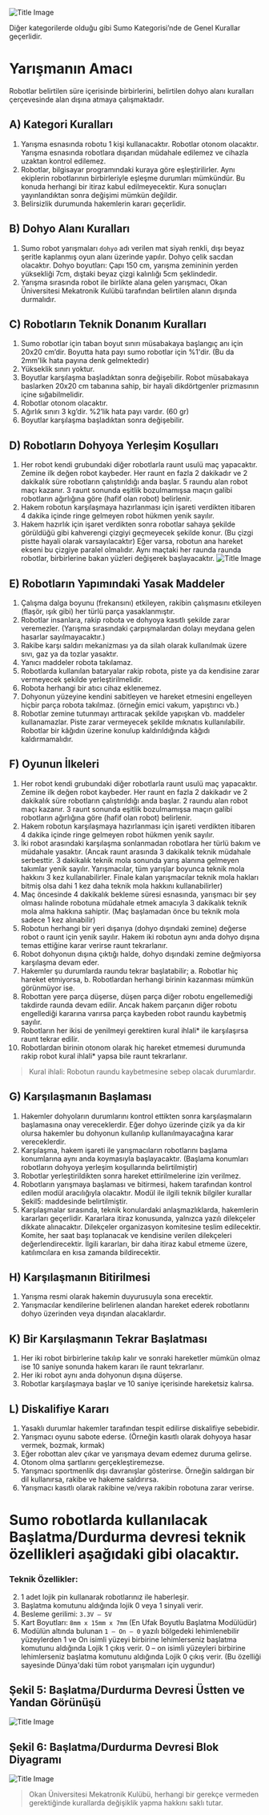 ![Title Image](img/sumo/title.png)

Diğer kategorilerde olduğu gibi Sumo Kategorisi’nde de Genel Kurallar geçerlidir.

# Yarışmanın Amacı
Robotlar belirtilen süre içerisinde birbirlerini, belirtilen dohyo alanı kuralları çerçevesinde alan dışına atmaya çalışmaktadır.

## A) Kategori Kuralları
1. Yarışma esnasında robotu 1 kişi kullanacaktır. Robotlar otonom olacaktır. Yarışma esnasında robotlara dışarıdan müdahale edilemez ve cihazla uzaktan kontrol edilemez.
2. Robotlar, bilgisayar programındaki kuraya göre eşleştirilirler. Aynı ekiplerin robotlarının birbirleriyle eşleşme durumları mümkündür. Bu konuda herhangi bir itiraz kabul edilmeyecektir. Kura sonuçları yayınlandıktan sonra değişimi mümkün değildir.
3. Belirsizlik durumunda hakemlerin kararı geçerlidir.

## B) Dohyo Alanı Kuralları
1. Sumo robot yarışmaları `dohyo` adı verilen mat siyah renkli, dışı beyaz şeritle kaplanmış oyun alanı üzerinde yapılır. Dohyo çelik sacdan olacaktır. Dohyo boyutları: Çapı 150 cm, yarışma zemininin yerden yüksekliği 7cm, dıştaki beyaz çizgi kalınlığı 5cm şeklindedir.
2. Yarışma sırasında robot ile birlikte alana gelen yarışmacı, Okan Üniversitesi Mekatronik Kulübü tarafından belirtilen alanın dışında durmalıdır.

## C) Robotların Teknik Donanım Kuralları
1. Sumo robotlar için taban boyut sınırı müsabakaya başlangıç anı için 20x20 cm’dir. Boyutta hata payı sumo robotlar için %1'dir. (Bu da 2mm'lik hata payına denk gelmektedir)
2. Yükseklik sınırı yoktur.
3. Boyutlar karşılaşma başladıktan sonra değişebilir. Robot müsabakaya baslarken 20x20 cm
tabanına sahip, bir hayali dikdörtgenler prizmasının içine sığabilmelidir.
4. Robotlar otonom olacaktır.
5. Ağırlık sınırı 3 kg’dir. %2’lik hata payı vardır. (60 gr)
6. Boyutlar karşılaşma başladıktan sonra değişebilir.

## D) Robotların Dohyoya Yerleşim Koşulları
1. Her robot kendi grubundaki diğer robotlarla raunt usulü maç yapacaktır. Zemine ilk değen robot kaybeder. Her raunt en fazla 2 dakikadır ve 2 dakikalık süre robotların çalıştırıldığı anda başlar. 5 raundu alan robot maçı kazanır. 3 raunt sonunda eşitlik bozulmamışsa maçın galibi robotların ağırlığına göre (hafif olan robot) belirlenir.
2. Hakem robotun karşılaşmaya hazırlanması için işareti verdikten itibaren 4 dakika içinde ringe gelmeyen robot hükmen yenik sayılır.
3. Hakem hazırlık için işaret verdikten sonra robotlar sahaya şekilde görüldüğü gibi kahverengi çizgiyi geçmeyecek şekilde konur. (Bu çizgi pistte hayali olarak varsayılacaktır) Eğer varsa, robotun ana hareket ekseni bu çizgiye paralel olmalıdır. Aynı maçtaki her raunda raunda robotlar, birbirlerine bakan yüzleri değişerek başlayacaktır.
![Title Image](img/sumo/dohyo.png)

## E) Robotların Yapımındaki Yasak Maddeler
1. Çalışma dalga boyunu (frekansını) etkileyen, rakibin çalışmasını etkileyen (flaşör, ışık gibi) her türlü parça yasaklanmıştır.
2. Robotlar insanlara, rakip robota ve dohyoya kasıtlı şekilde zarar veremezler. (Yarışma sırasındaki çarpışmalardan dolayı meydana gelen hasarlar sayılmayacaktır.)
3. Rakibe karşı saldırı mekanizması ya da silah olarak kullanılmak üzere sıvı, gaz ya da tozlar yasaktır.
4. Yanıcı maddeler robota takılamaz.
5. Robotlarda kullanılan bataryalar rakip robota, piste ya da kendisine zarar vermeyecek
şekilde yerleştirilmelidir.
6. Robota herhangi bir atıcı cihaz eklenemez.
7. Dohyonun yüzeyine kendini sabitleyen ve hareket etmesini engelleyen hiçbir parça
robota takılmaz. (örneğin emici vakum, yapıştırıcı vb.)
8. Robotlar zemine tutunmayı arttıracak şekilde yapışkan vb. maddeler kullanamazlar. Piste
zarar vermeyecek şekilde mıknatıs kullanılabilir. Robotlar bir kâğıdın üzerine konulup kaldırıldığında kâğıdı kaldırmamalıdır.

## F) Oyunun İlkeleri
1. Her robot kendi grubundaki diğer robotlarla raunt usulü maç yapacaktır. Zemine ilk değen robot kaybeder. Her raunt en fazla 2 dakikadır ve 2 dakikalık süre robotların çalıştırıldığı anda başlar. 2 raundu alan robot maçı kazanır. 3 raunt sonunda eşitlik bozulmamışsa maçın galibi robotların ağırlığına göre (hafif olan robot) belirlenir.
2. Hakem robotun karşılaşmaya hazırlanması için işareti verdikten itibaren 4 dakika içinde ringe gelmeyen robot hükmen yenik sayılır.
3. İki robot arasındaki karşılaşma sonlanmadan robotlara her türlü bakım ve müdahale yasaktır. (Ancak raunt arasında 3 dakikalık teknik müdahale serbesttir. 3 dakikalık teknik mola sonunda yarış alanına gelmeyen takımlar yenik sayılır. Yarışmacılar, tüm yarışlar boyunca teknik mola hakkını 3 kez kullanabilirler. Finale kalan yarışmacılar teknik mola hakları bitmiş olsa dahi 1 kez daha teknik mola hakkını kullanabilirler)
4. Maç öncesinde 4 dakikalık bekleme süresi esnasında, yarışmacı bir şey olması halinde robotuna müdahale etmek amacıyla 3 dakikalık teknik mola alma hakkına sahiptir. (Maç başlamadan önce bu teknik mola sadece 1 kez alınabilir)
5. Robotun herhangi bir yeri dışarıya (dohyo dışındaki zemine) değerse robot o raunt için yenik sayılır. Hakem iki robotun aynı anda dohyo dışına temas ettiğine karar verirse raunt tekrarlanır.
6. Robot dohyonun dışına çıktığı halde, dohyo dışındaki zemine değmiyorsa karşılaşma devam eder.
7. Hakemler şu durumlarda raundu tekrar başlatabilir;
a. Robotlar hiç hareket etmiyorsa,
b. Robotlardan herhangi birinin kazanması mümkün görünmüyor ise.
8. Robottan yere parça düşerse, düşen parça diğer robotu engellemediği takdirde raunda devam edilir. Ancak hakem parçanın diğer robotu engellediği kararına varırsa parça kaybeden robot raundu kaybetmiş sayılır.
9. Robotların her ikisi de yenilmeyi gerektiren kural ihlali* ile karşılaşırsa raunt tekrar edilir.
10. Robotlardan birinin otonom olarak hiç hareket etmemesi durumunda rakip robot kural
ihlali* yapsa bile raunt tekrarlanır.

> Kural ihlali: Robotun raundu kaybetmesine sebep olacak durumlardır.


## G) Karşılaşmanın Başlaması
1. Hakemler dohyoların durumlarını kontrol ettikten sonra karşılaşmaların başlamasına onay vereceklerdir. Eğer dohyo üzerinde çizik ya da kir olursa hakemler bu dohyonun kullanılıp kullanılmayacağına karar vereceklerdir.
2. Karşılaşma, hakem işareti ile yarışmacıların robotlarını başlama konumlarına aynı anda koymasıyla başlayacaktır. (Başlama konumları robotların dohyoya yerleşim koşullarında belirtilmiştir)
3. Robotlar yerleştirildikten sonra hareket ettirilmelerine izin verilmez.
4. Robotların yarışmaya başlaması ve bitirmesi, hakem tarafından kontrol edilen modül aracılığıyla olacaktır. Modül ile ilgili teknik bilgiler kurallar Şekil5: maddesinde
belirtilmiştir.
5. Karşılaşmalar sırasında, teknik konulardaki anlaşmazlıklarda, hakemlerin kararları
geçerlidir. Kararlara itiraz konusunda, yalnızca yazılı dilekçeler dikkate alınacaktır. Dilekçeler organizasyon komitesine teslim edilecektir. Komite, her saat başı toplanacak ve kendisine verilen dilekçeleri değerlendirecektir. İlgili kararları, bir daha itiraz kabul etmeme üzere, katılımcılara en kısa zamanda bildirecektir.

## H) Karşılaşmanın Bitirilmesi
1. Yarışma resmi olarak hakemin duyurusuyla sona erecektir.
2. Yarışmacılar kendilerine belirlenen alandan hareket ederek robotlarını dohyo üzerinden
veya dışından alacaklardır.

## K) Bir Karşılaşmanın Tekrar Başlatması
1. Her iki robot birbirlerine takılıp kalır ve sonraki hareketler mümkün olmaz ise 10 saniye sonunda hakem kararı ile raunt tekrarlanır.
2. Her iki robot aynı anda dohyonun dışına düşerse.
3. Robotlar karşılaşmaya başlar ve 10 saniye içerisinde hareketsiz kalırsa.

## L) Diskalifiye Kararı
1. Yasaklı durumlar hakemler tarafından tespit edilirse diskalifiye sebebidir.
2. Yarışmacı oyunu sabote ederse. (Örneğin kasıtlı olarak dohyoya hasar vermek, bozmak,
kırmak)
3. Eğer robottan alev çıkar ve yarışmaya devam edemez duruma gelirse.
4. Otonom olma şartlarını gerçekleştiremezse.
5. Yarışmacı sportmenlik dışı davranışlar gösterirse. Örneğin saldırgan bir dil kullanırsa,
rakibe ve hakeme saldırırsa.
6. Yarışmacı kasıtlı olarak rakibine ve/veya rakibin robotuna zarar verirse.

# Sumo robotlarda kullanılacak Başlatma/Durdurma devresi teknik özellikleri aşağıdaki gibi olacaktır.
### Teknik Özellikler:
2. 1 adet lojik pin kullanarak robotlarınız ile haberleşir.
3. Başlatma komutunu aldığında lojik 0 veya 1 sinyali verir.
4. Besleme gerilimi: `3.3V – 5V`
5. Kart Boyutları: `8mm x 15mm x 7mm` (En Ufak Boyutlu Başlatma Modülüdür)
6. Modülün altında bulunan `1 – On – 0` yazılı bölgedeki lehimlenebilir yüzeylerden 1 ve On
isimli yüzeyi birbirine lehimlerseniz başlatma komutunu aldığında Lojik 1 çıkış verir. 0 – on isimli yüzeyleri birbirine lehimlerseniz başlatma komutunu aldığında Lojik 0 çıkış verir. (Bu özelliği sayesinde Dünya'daki tüm robot yarışmaları için uygundur)

## Şekil 5: Başlatma/Durdurma Devresi Üstten ve Yandan Görünüşü
![Title Image](img/sumo/sekil5.png)

## Şekil 6: Başlatma/Durdurma Devresi Blok Diyagramı
![Title Image](img/sumo/sekil6.png)


> Okan Üniversitesi Mekatronik Kulübü, herhangi bir gerekçe vermeden gerektiğinde kurallarda değişiklik yapma hakkını saklı tutar.
